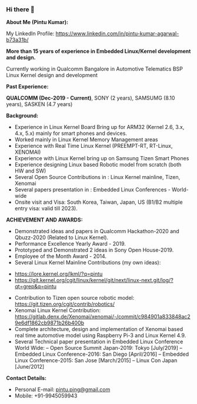 ### Hi there 👋

**About Me (Pintu Kumar):**

My LinkedIn Profile: https://www.linkedin.com/in/pintu-kumar-agarwal-b73a31b/

**More than 15 years of experience in Embedded Linux/Kernel development and design.**

Currently working in Qualcomm Bangalore in Automotive Telematics BSP Linux Kernel design and development

**Past Experience:**

**QUALCOMM (Dec-2019 - Current)**, SONY (2 years), SAMSUMG (8.10 years), SASKEN (4.7 years)

**Background:**

* Experience in Linux Kernel Board Bring up for ARM32 (Kernel 2.6, 3.x, 4.x, 5.x) mainly for smart phones and devices.
* Worked mainly in Linux Kernel Memory Management areas
* Experience with Real Time Linux Kernel (PREEMPT-RT, RT-Linux, XENOMAI)
* Experience with Linux Kernel bring up on Samsung Tizen Smart Phones
* Experience designing Linux based Robotic model from scratch (both HW and SW)
* Several Open Source Contributions in : Linux Kernel mainline, Tizen, Xenomai
* Several papers presentation in : Embedded Linux Conferences - World-wide
* Onsite visit and Visa: South Korea, Taiwan, Japan, US (B1/B2 multiple entry visa: valid till 2023).


**ACHIEVEMENT AND AWARDS:**

* Demonstrated ideas and papers in Qualcomm Hackathon-2020 and Qbuzz-2020 (Related to Linux Kernel).
* Performance Excellence Yearly Award - 2019.
* Prototyped and Demonstrated 2 ideas in Sony Open House-2019.
* Employee of the Month Award - 2014.
* Several Linux Kernel Mainline Contributions (my own ideas):
- https://lore.kernel.org/lkml/?q=pintu
- https://git.kernel.org/cgit/linux/kernel/git/next/linux-next.git/log/?qt=grep&q=pintu
* Contribution to Tizen open source robotic model: https://git.tizen.org/cgit/contrib/robotics/
* Xenomai Linux Kernel Contribution: https://gitlab.denx.de/Xenomai/xenomai/-/commit/c984901a833848ac29e6df1862cb9871b26b400b
* Complete architecture, design and implementation of Xenomai based real time automotive model using Raspberry Pi-3 and Linux Kernel 4.9.
* Several Technical paper presentation in Embedded Linux Conference World Wide:
– Open Source Summit Japan-2019: Tokyo [July/2019]
– Embedded Linux Conference-2016: San Diego [April/2016]
– Embedded Linux Conference-2015: San Jose [March/2015]
– Linux Con Japan [June/2012]


**Contact Details:**

* Personal E-mail: pintu.ping@gmail.com
* Mobile: +91-9945059943
